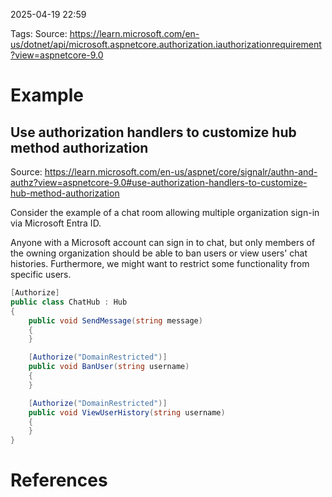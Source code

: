 2025-04-19 22:59

Tags:
Source: https://learn.microsoft.com/en-us/dotnet/api/microsoft.aspnetcore.authorization.iauthorizationrequirement?view=aspnetcore-9.0

# Example

## Use authorization handlers to customize hub method authorization

Source: https://learn.microsoft.com/en-us/aspnet/core/signalr/authn-and-authz?view=aspnetcore-9.0#use-authorization-handlers-to-customize-hub-method-authorization

Consider the example of a chat room allowing multiple organization sign-in via Microsoft Entra ID. 

Anyone with a Microsoft account can sign in to chat, but only members of the owning organization should be able to ban users or view users' chat histories. Furthermore, we might want to restrict some functionality from specific users. 

```C#
[Authorize]
public class ChatHub : Hub
{
    public void SendMessage(string message)
    {
    }

    [Authorize("DomainRestricted")]
    public void BanUser(string username)
    {
    }

    [Authorize("DomainRestricted")]
    public void ViewUserHistory(string username)
    {
    }
}
```

# References


